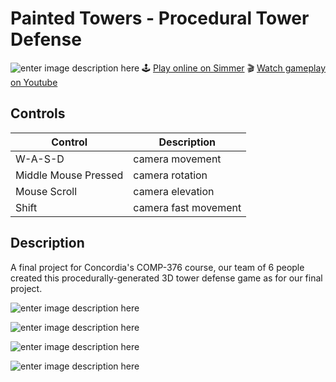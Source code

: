 
# Painted Towers - Procedural Tower Defense
  ![enter image description here](https://media.githubusercontent.com/media/ruttyj/unity-3d-comp-376-tower-defense/master/Screenshots/tower-defence.png)
🕹️ [Play online on Simmer](https://simmer.io/@RuttyJ/painted-towers-unity-comp-376-project)
🎬 [Watch gameplay on Youtube](https://youtu.be/ehU-HNr00jM)



## Controls
| Control | Description |
|--|--|
| W-A-S-D | camera movement |
| Middle Mouse Pressed | camera rotation |
| Mouse Scroll | camera elevation |
| Shift | camera fast movement |


## Description

A final project for Concordia's COMP-376 course, our team of 6 people created this procedurally-generated 3D tower defense game as for our final project. 


![enter image description here](https://media.githubusercontent.com/media/ruttyj/unity-3d-comp-376-tower-defense/master/Screenshots/tower-defence-1.png)


![enter image description here](https://media.githubusercontent.com/media/ruttyj/unity-3d-comp-376-tower-defense/master/Screenshots/tower-defence-2.png)


![enter image description here](https://media.githubusercontent.com/media/ruttyj/unity-3d-comp-376-tower-defense/master/Screenshots/tower-defence-3.png)

![enter image description here](https://media.githubusercontent.com/media/ruttyj/unity-3d-comp-376-tower-defense/master/Screenshots/tower-defence-4.png)


